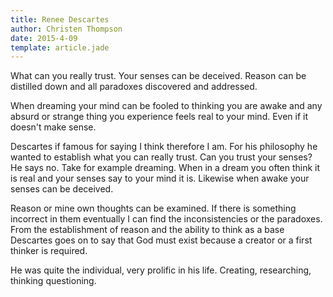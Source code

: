 ```yaml
---
title: Renee Descartes
author: Christen Thompson
date: 2015-4-09
template: article.jade 
---
```


What can you really trust. Your senses can be deceived. Reason can be distilled down and all paradoxes discovered and addressed.

<span class="more"></span>

When dreaming your mind can be fooled to thinking you are awake and any absurd or strange thing you experience feels real to your mind. Even if it doesn't make sense.

Descartes if famous for saying I think therefore I am. For his philosophy he wanted to establish what you can really trust.  Can you trust your senses?  He says no.  Take for example dreaming.  When in a dream you often think it is real and your senses say to your mind it is.  Likewise when awake your senses can be deceived.  

Reason or mine own thoughts can be examined.  If there is something incorrect in them eventually I can find the inconsistencies or the paradoxes.  From the establishment of reason and the ability to think as a base Descartes goes on to say that God must exist because a creator or a first thinker is required.

He was quite the individual, very prolific in his life.  Creating, researching, thinking questioning.